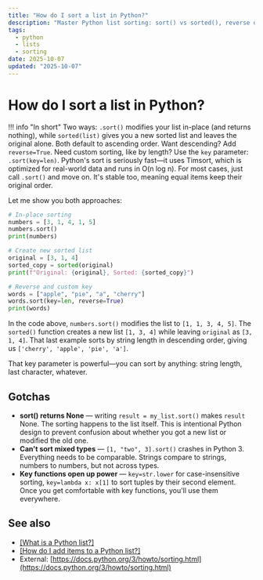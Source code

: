 ```yaml
---
title: "How do I sort a list in Python?"
description: "Master Python list sorting: sort() vs sorted(), reverse order, custom keys, and performance considerations for ordering lists."
tags:
  - python
  - lists
  - sorting
date: 2025-10-07
updated: "2025-10-07"
---
```


# How do I sort a list in Python?

<!-- more -->

!!! info "In short"
    Two ways: `.sort()` modifies your list in-place (and returns nothing), while `sorted(list)` gives you a new sorted list and leaves the original alone. Both default to ascending order. Want descending? Add `reverse=True`. Need custom sorting, like by length? Use the `key` parameter: `.sort(key=len)`. Python's sort is seriously fast—it uses Timsort, which is optimized for real-world data and runs in O(n log n). For most cases, just call `.sort()` and move on. It's stable too, meaning equal items keep their original order.

Let me show you both approaches:

```python
# In-place sorting
numbers = [3, 1, 4, 1, 5]
numbers.sort()
print(numbers)

# Create new sorted list
original = [3, 1, 4]
sorted_copy = sorted(original)
print(f"Original: {original}, Sorted: {sorted_copy}")

# Reverse and custom key
words = ["apple", "pie", "a", "cherry"]
words.sort(key=len, reverse=True)
print(words)
```

In the code above, `numbers.sort()` modifies the list to `[1, 1, 3, 4, 5]`. The `sorted()` function creates a new list `[1, 3, 4]` while leaving `original` as `[3, 1, 4]`. That last example sorts by string length in descending order, giving us `['cherry', 'apple', 'pie', 'a']`.

That key parameter is powerful—you can sort by anything: string length, last character, whatever.

## Gotchas

* **sort() returns None** — writing `result = my_list.sort()` makes `result` None. The sorting happens to the list itself. This is intentional Python design to prevent confusion about whether you got a new list or modified the old one.
* **Can't sort mixed types** — `[1, "two", 3].sort()` crashes in Python 3. Everything needs to be comparable. Strings compare to strings, numbers to numbers, but not across types.
* **Key functions open up power** — `key=str.lower` for case-insensitive sorting, `key=lambda x: x[1]` to sort tuples by their second element. Once you get comfortable with key functions, you'll use them everywhere.

## See also

* [[What is a Python list?]](./what-is-a-python-list.md)
* [[How do I add items to a Python list?]](./how-to-add-items-to-list.md)
* External: [https://docs.python.org/3/howto/sorting.html](https://docs.python.org/3/howto/sorting.html)

<script type="application/ld+json">
{
  "@context": "https://schema.org",
  "@type": "FAQPage",
  "mainEntity": [{
    "@type": "Question",
    "name": "How do I sort a list in Python?",
    "acceptedAnswer": {
      "@type": "Answer",
      "text": "Two ways: .sort() modifies your list in-place (and returns nothing), while sorted(list) gives you a new sorted list and leaves the original alone. Both default to ascending order. Want descending? Add reverse=True. Need custom sorting, like by length? Use the key parameter: .sort(key=len). Python's sort is seriously fast—it uses Timsort, which is optimized for real-world data and runs in O(n log n). For most cases, just call .sort() and move on. It's stable too, meaning equal items keep their original order."
    }
  }]
}
</script>
